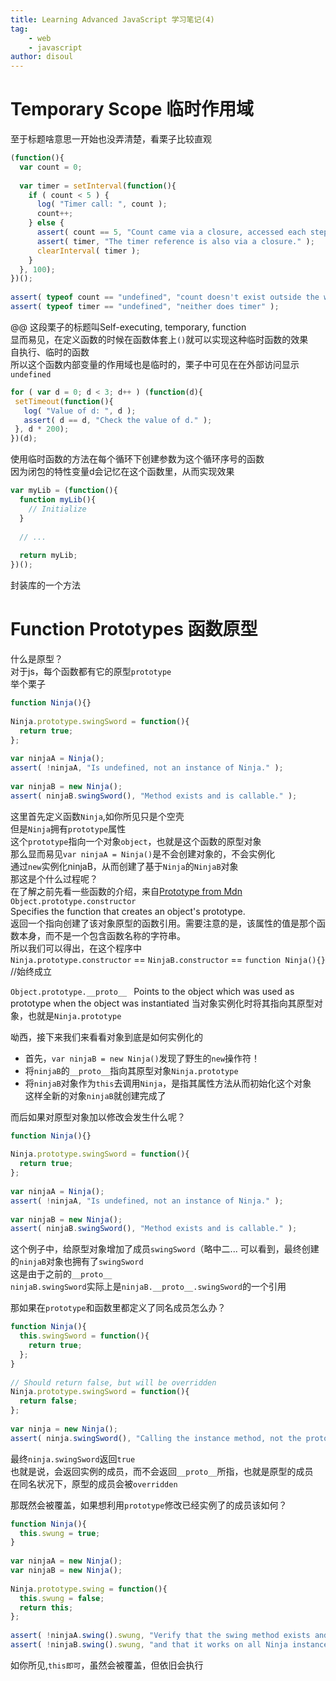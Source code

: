 ```yaml
---
title: Learning Advanced JavaScript 学习笔记(4)
tag:
    - web
    - javascript
author: disoul
---
```

# Temporary Scope 临时作用域
至于标题啥意思一开始也没弄清楚，看栗子比较直观  

```javascript
(function(){ 
  var count = 0; 
 
  var timer = setInterval(function(){ 
    if ( count < 5 ) { 
      log( "Timer call: ", count ); 
      count++; 
    } else { 
      assert( count == 5, "Count came via a closure, accessed each step." ); 
      assert( timer, "The timer reference is also via a closure." ); 
      clearInterval( timer ); 
    } 
  }, 100); 
})(); 
 
assert( typeof count == "undefined", "count doesn't exist outside the wrapper" ); 
assert( typeof timer == "undefined", "neither does timer" );
```
@@
这段栗子的标题叫Self-executing, temporary, function   
显而易见，在定义函数的时候在函数体套上`()`就可以实现这种临时函数的效果    
自执行、临时的函数    
所以这个函数内部变量的作用域也是临时的，栗子中可见在在外部访问显示`undefined`   
       
```javascript
for ( var d = 0; d < 3; d++ ) (function(d){ 
 setTimeout(function(){ 
   log( "Value of d: ", d ); 
   assert( d == d, "Check the value of d." ); 
 }, d * 200); 
})(d);
```
使用临时函数的方法在每个循环下创建参数为这个循环序号的函数    
因为闭包的特性变量d会记忆在这个函数里，从而实现效果   
             
```javascript
var myLib = (function(){ 
  function myLib(){ 
    // Initialize 
  } 
 
  // ... 
   
  return myLib; 
})();
```
封装库的一个方法   

# Function Prototypes 函数原型
什么是原型？    
对于js，每个函数都有它的原型`prototype`   
举个栗子

```javascript
function Ninja(){} 
 
Ninja.prototype.swingSword = function(){ 
  return true; 
}; 
 
var ninjaA = Ninja(); 
assert( !ninjaA, "Is undefined, not an instance of Ninja." ); 
 
var ninjaB = new Ninja(); 
assert( ninjaB.swingSword(), "Method exists and is callable." );
```
这里首先定义函数`Ninja`,如你所见只是个空壳   
但是`Ninja`拥有`prototype`属性    
这个`prototype`指向一个对象`object`，也就是这个函数的原型对象   
那么显而易见`var ninjaA = Ninja()`是不会创建对象的，不会实例化   
通过`new`实例化ninjaB，从而创建了基于`Ninja`的`NinjaB`对象    
那这是个什么过程呢？   
在了解之前先看一些函数的介绍，来自<a href="https://developer.mozilla.org/zh-CN/docs/Web/JavaScript/Reference/Global_Objects/Object/prototype">Prototype from Mdn</a>    
`Object.prototype.constructor`     
Specifies the function that creates an object's prototype.    
返回一个指向创建了该对象原型的函数引用。需要注意的是，该属性的值是那个函数本身，而不是一个包含函数名称的字符串。    
所以我们可以得出，在这个程序中  
`Ninja.prototype.constructor` == `NinjaB.constructor` == `function Ninja(){}`  //始终成立
               
`Object.prototype.__proto__ `
Points to the object which was used as prototype when the object was instantiated
当对象实例化时将其指向其原型对象，也就是`Ninja.prototype`
      
呦西，接下来我们来看看对象到底是如何实例化的   

* 首先，`var ninjaB = new Ninja()`发现了野生的`new`操作符！  
* 将`ninjaB`的`__proto__`指向其原型对象`Ninja.prototype`  
* 将`ninjaB`对象作为`this`去调用`Ninja`，是指其属性方法从而初始化这个对象  
这样全新的对象`ninjaB`就创建完成了  
     
而后如果对原型对象加以修改会发生什么呢？

```javascript
function Ninja(){} 
 
Ninja.prototype.swingSword = function(){ 
  return true; 
}; 
 
var ninjaA = Ninja(); 
assert( !ninjaA, "Is undefined, not an instance of Ninja." ); 
 
var ninjaB = new Ninja(); 
assert( ninjaB.swingSword(), "Method exists and is callable." );
```
这个例子中，给原型对象增加了成员`swingSword`（略中二...
可以看到，最终创建的`ninjaB`对象也拥有了`swingSword`   
这是由于之前的`__proto__`   
`ninjaB.swingSword`实际上是`ninjaB.__proto__.swingSword`的一个引用   
      
那如果在`prototype`和函数里都定义了同名成员怎么办？

```javascript
function Ninja(){ 
  this.swingSword = function(){ 
    return true; 
  }; 
} 
 
// Should return false, but will be overridden 
Ninja.prototype.swingSword = function(){ 
  return false; 
}; 
 
var ninja = new Ninja(); 
assert( ninja.swingSword(), "Calling the instance method, not the prototype method." );
```
最终`ninja.swingSword`返回`true`  
也就是说，会返回实例的成员，而不会返回`__proto__`所指，也就是原型的成员   
在同名状况下，原型的成员会被`overridden`  
        
那既然会被覆盖，如果想利用`prototype`修改已经实例了的成员该如何？ 

```javascript
function Ninja(){ 
  this.swung = true; 
} 
 
var ninjaA = new Ninja(); 
var ninjaB = new Ninja(); 
 
Ninja.prototype.swing = function(){ 
  this.swung = false; 
  return this; 
}; 
 
assert( !ninjaA.swing().swung, "Verify that the swing method exists and returns an instance." ); 
assert( !ninjaB.swing().swung, "and that it works on all Ninja instances." );
```
如你所见,`this即可`，虽然会被覆盖，但依旧会执行
